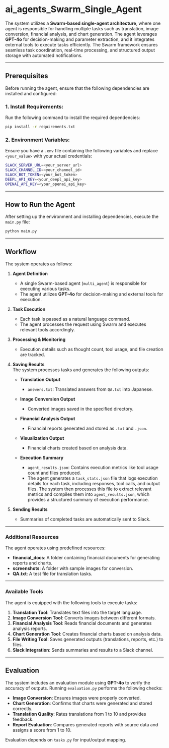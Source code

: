 # ai_agents_Swarm_Single_Agent

The system utilizes a **Swarm-based single-agent architecture**, where one agent is responsible for handling multiple tasks such as translation, image conversion, financial analysis, and chart generation. The agent leverages **GPT-4o** for decision-making and parameter extraction, and it integrates external tools to execute tasks efficiently. The Swarm framework ensures seamless task coordination, real-time processing, and structured output storage with automated notifications.

---

## Prerequisites
Before running the agent, ensure that the following dependencies are installed and configured:

### 1. **Install Requirements**:
Run the following command to install the required dependencies:

```bash
pip install -r requirements.txt
```

### 2. Environment Variables:
Ensure you have a `.env` file containing the following variables and replace `<your_value>` with your actual credentials:

```bash
SLACK_SERVER_URL=<your_server_url>
SLACK_CHANNEL_ID=<your_channel_id>
SLACK_BOT_TOKEN=<your_bot_token>
DEEPL_API_KEY=<your_deepl_api_key>
OPENAI_API_KEY=<your_openai_api_key>
```

---

## How to Run the Agent

After setting up the environment and installing dependencies, execute the `main.py` file:

```bash
python main.py
```

---
## Workflow

The system operates as follows:

1. **Agent Definition**  
   - A single Swarm-based agent (`multi_agent`) is responsible for executing various tasks.
   - The agent utilizes **GPT-4o** for decision-making and external tools for execution.

2. **Task Execution**  
   - Each task is passed as a natural language command.
   - The agent processes the request using Swarm and executes relevant tools accordingly.

3. **Processing & Monitoring**  
   - Execution details such as thought count, tool usage, and file creation are tracked.

4. **Saving Results**  
     The system processes tasks and generates the following outputs:

    - **Translation Output**  
        - `answers.txt`: Translated answers from `QA.txt` into Japanese.

    - **Image Conversion Output**  
        - Converted images saved in the specified directory.

    - **Financial Analysis Output**  
        - Financial reports generated and stored as `.txt` and `.json`.

    - **Visualization Output**  
        - Financial charts created based on analysis data.

    - **Execution Summary**  
        - `agent_results.json`: Contains execution metrics like tool usage count and files produced.
        - The agent generates a `task_stats.json` file that logs execution details for each task, including responses, tool calls, and output files. The system then processes this file to extract relevant metrics and compiles them into `agent_results.json`, which provides a structured summary of execution performance.

5. **Sending Results**
   - Summaries of completed tasks are automatically sent to Slack.

---
### Additional Resources

The agent operates using predefined resources:

- **financial_docs**: A folder containing financial documents for generating reports and charts.
- **screenshots**: A folder with sample images for conversion.
- **QA.txt**: A test file for translation tasks.

---

### Available Tools

The agent is equipped with the following tools to execute tasks:

1. **Translation Tool**: Translates text files into the target language.
2. **Image Conversion Tool**: Converts images between different formats.
3. **Financial Analysis Tool**: Reads financial documents and generates analysis reports.
4. **Chart Generation Tool**: Creates financial charts based on analysis data.
5. **File Writing Tool**: Saves generated outputs (translations, reports, etc.) to files.
6. **Slack Integration**: Sends summaries and results to a Slack channel.

---

## Evaluation

The system includes an evaluation module using **GPT-4o** to verify the accuracy of outputs. Running `evaluation.py` performs the following checks:

- **Image Conversion**: Ensures images were properly converted.
- **Chart Generation**: Confirms that charts were generated and stored correctly.
- **Translation Quality**: Rates translations from 1 to 10 and provides feedback.
- **Report Evaluation**: Compares generated reports with source data and assigns a score from 1 to 10.

Evaluation depends on `tasks.py` for input/output mapping.

